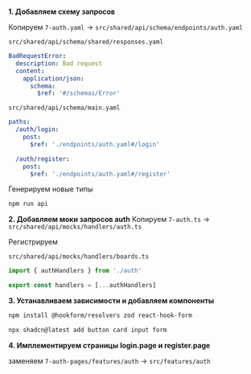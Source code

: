 **1. Добавляем схему запросов**

Копируем `7-auth.yaml` -> `src/shared/api/schema/endpoints/auth.yaml`

`src/shared/api/schema/shared/responses.yaml`

```yaml
BadRequestError:
  description: Bad request
  content:
    application/json:
      schema:
        $ref: '#/schemas/Error'
```

`src/shared/api/schema/main.yaml`

```yaml
paths:
  /auth/login:
    post:
      $ref: './endpoints/auth.yaml#/login'

  /auth/register:
    post:
      $ref: './endpoints/auth.yaml#/register'
```

Генерируем новые типы

```bash
npm run api
```

**2. Добавляем моки запросов auth**
Копируем `7-auth.ts` -> `src/shared/api/mocks/handlers/auth.ts`

Регистрируем

`src/shared/api/mocks/handlers/boards.ts`

```ts
import { authHandlers } from './auth'

export const handlers = [...authHandlers]
```

**3. Устанавливаем зависимости и добавляем компоненты**

```bash
npm install @hookform/resolvers zod react-hook-form

npx shadcn@latest add button card input form
```

**4. Имплементируем страницы login.page и register.page**

заменяем `7-auth-pages/features/auth` -> `src/features/auth`
